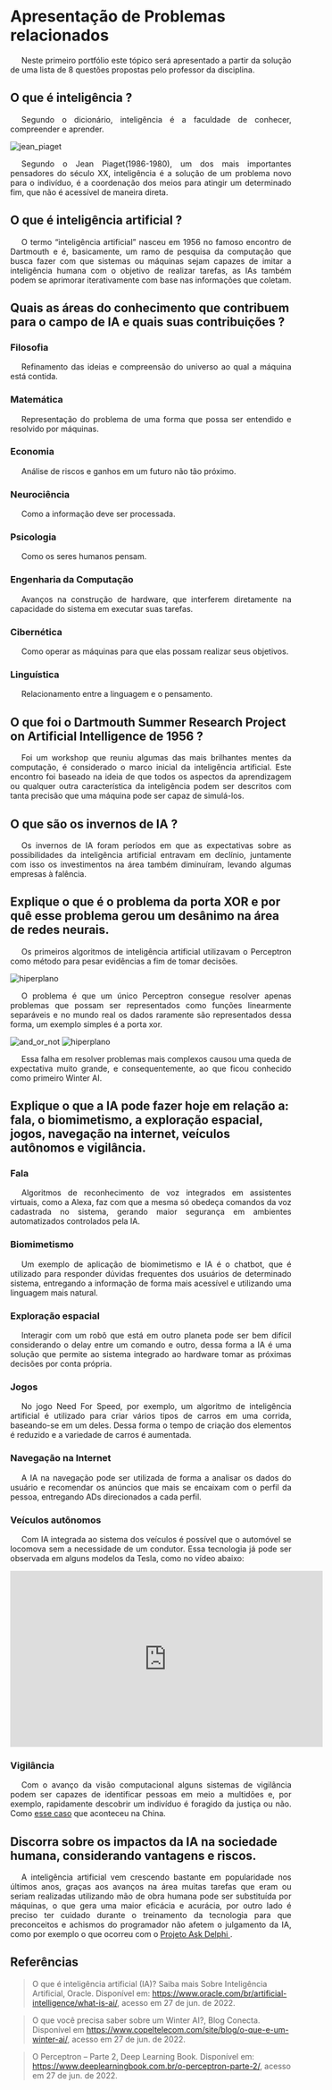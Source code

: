 # Apresentação de Problemas relacionados

<p style="text-indent: 20px; text-align: justify">
Neste primeiro portfólio este tópico será apresentado a partir da solução de uma lista de 8 questões propostas pelo professor da disciplina.
</p>

## O que é inteligência ?

<p style="text-indent: 20px; text-align: justify">
Segundo o dicionário, inteligência é a faculdade de conhecer, compreender e aprender.
</p>

![jean_piaget](../assets/portfolio_01/jean_piaget.jpg)

<p style="text-indent: 20px; text-align: justify">
Segundo o Jean Piaget(1986-1980), um dos mais importantes pensadores do século XX, inteligência é a solução de um problema novo para o indivíduo, é a coordenação dos meios para atingir um determinado fim, que não é acessível de maneira direta.
</p>

## O que é inteligência artificial ?

<p style="text-indent: 20px; text-align: justify">
O termo “inteligência artificial” nasceu em 1956 no famoso encontro de Dartmouth e é, basicamente, um ramo de pesquisa da computação que busca fazer com que sistemas ou máquinas sejam capazes de imitar a inteligência humana com o objetivo de realizar tarefas, as IAs também podem se aprimorar iterativamente com base nas informações que coletam.
</p>

## Quais as áreas do conhecimento que contribuem para o campo de IA e quais suas contribuições ?

### Filosofia

<p style="text-indent: 20px; text-align: justify">
Refinamento das ideias e compreensão do universo ao qual a máquina está contida.
</p>

### Matemática

<p style="text-indent: 20px; text-align: justify">
Representação do problema de uma forma que possa ser entendido e resolvido por máquinas.
</p>

### Economia

<p style="text-indent: 20px; text-align: justify">
Análise de riscos e ganhos em um futuro não tão próximo.
</p>

### Neurociência

<p style="text-indent: 20px; text-align: justify">
Como a informação deve ser processada.
</p>

### Psicologia

<p style="text-indent: 20px; text-align: justify">
Como os seres humanos pensam.
</p>

### Engenharia da Computação

<p style="text-indent: 20px; text-align: justify">
Avanços na construção de hardware, que interferem diretamente na capacidade do sistema em executar suas tarefas.
</p>

### Cibernética

<p style="text-indent: 20px; text-align: justify">
Como operar as máquinas para que elas possam realizar seus objetivos.
</p>

### Linguística

<p style="text-indent: 20px; text-align: justify">
Relacionamento entre a linguagem e o pensamento.
</p>

## O que foi o Dartmouth Summer Research Project on Artificial Intelligence de 1956 ?

<p style="text-indent: 20px; text-align: justify">
Foi um workshop que reuniu algumas das mais brilhantes mentes da computação, é considerado o marco inicial da inteligência artificial. Este encontro foi baseado na ideia de que todos os aspectos da aprendizagem ou qualquer outra característica da inteligência podem ser descritos com tanta precisão que uma máquina pode ser capaz de simulá-los.
</p>

## O que são os invernos de IA ?

<p style="text-indent: 20px; text-align: justify">
Os invernos de IA foram períodos em que as expectativas sobre as possibilidades da inteligência artificial entravam em declínio, juntamente com isso os investimentos na área também diminuíram, levando algumas empresas à falência.
</p>

## Explique o que é o problema da porta XOR e por quê esse problema gerou um desânimo na área de redes neurais.

<p style="text-indent: 20px; text-align: justify">
Os primeiros algoritmos de inteligência artificial utilizavam o Perceptron como método para pesar evidências a fim de tomar decisões.
</p>

![hiperplano](../assets/portfolio_01/hiperplano.png)

<p style="text-indent: 20px; text-align: justify">
O problema é que um único Perceptron consegue resolver apenas problemas que possam ser representados como funções linearmente separáveis e no mundo real os dados raramente são representados dessa forma, um exemplo simples é a porta xor.
</p>

![and_or_not](../assets/portfolio_01/and_or_not.png)
![hiperplano](../assets/portfolio_01/xor.png)

<p style="text-indent: 20px; text-align: justify">
Essa falha em resolver problemas mais complexos causou uma queda de expectativa muito grande, e consequentemente, ao que ficou conhecido como primeiro Winter AI. 
</p>

## Explique o que a IA pode fazer hoje em relação a: fala, o biomimetismo, a exploração espacial, jogos, navegação na internet, veículos autônomos e vigilância.

### Fala

<p style="text-indent: 20px; text-align: justify">
Algoritmos de reconhecimento de voz integrados em assistentes virtuais, como a Alexa, faz com que a mesma só obedeça comandos da voz cadastrada no sistema, gerando maior segurança em ambientes automatizados controlados pela IA.
</p>

### Biomimetismo

<p style="text-indent: 20px; text-align: justify">
Um exemplo de aplicação de biomimetismo e IA é o chatbot, que é utilizado para responder dúvidas frequentes dos usuários de determinado sistema, entregando a informação de forma mais acessível e utilizando uma linguagem mais natural.
</p>

### Exploração espacial

<p style="text-indent: 20px; text-align: justify">
Interagir com um robô que está em outro planeta pode ser bem difícil considerando o delay entre um comando e outro, dessa forma a IA é uma solução que permite ao sistema integrado ao hardware tomar as próximas decisões por conta própria.
</p>

### Jogos

<p style="text-indent: 20px; text-align: justify">
No jogo Need For Speed, por exemplo, um algoritmo de inteligência artificial é utilizado para criar vários tipos de carros em uma corrida, baseando-se em um deles. Dessa forma o  tempo de criação dos elementos é reduzido e a variedade de carros é aumentada.
</p>

### Navegação na Internet

<p style="text-indent: 20px; text-align: justify">
A IA na navegação pode ser utilizada de forma a analisar os dados do usuário e recomendar os anúncios que mais se encaixam com o perfil da pessoa, entregando ADs direcionados a cada perfil.
</p>

### Veículos autônomos

<p style="text-indent: 20px; text-align: justify">
Com IA integrada ao sistema dos veículos é possível que o automóvel se locomova sem a necessidade de um condutor. Essa tecnologia já pode ser observada em alguns modelos da Tesla, como no vídeo abaixo:
</p>

<iframe width="560" height="315" aling="center" src="https://www.youtube.com/embed/fmDdxzI69Uk" title="YouTube video player" frameborder="0" allow="accelerometer; autoplay; clipboard-write; encrypted-media; gyroscope; picture-in-picture" allowfullscreen></iframe>

### Vigilância

<p style="text-indent: 20px; text-align: justify">
Com o avanço da visão computacional alguns sistemas de vigilância podem ser capazes de identificar pessoas em meio a multidões e, por exemplo, rapidamente descobrir um indivíduo é foragido da justiça ou não. Como <a href="https://g1.globo.com/mundo/noticia/homem-e-reconhecido-e-preso-em-meio-a-publico-de-60-mil-em-show-na-china.ghtml" target="blank">esse caso</a> que aconteceu na China.
</p>

## Discorra sobre os impactos da IA na sociedade humana, considerando vantagens e riscos.

<p style="text-indent: 20px; text-align: justify">
A inteligência artificial vem crescendo bastante em popularidade nos últimos anos, graças aos avanços na área muitas tarefas que eram ou seriam realizadas utilizando mão de obra humana pode ser substituída por máquinas, o que gera uma maior eficácia e acurácia, por outro lado é preciso ter cuidado durante o treinamento da tecnologia para que preconceitos e achismos do programador não afetem o julgamento da IA, como por exemplo o que ocorreu com o <a href="https://canaltech.com.br/inteligencia-artificial/ia-projetada-para-dar-conselhos-eticos-se-mostra-um-bot-racista-e-preconceituoso-200007/" target="blank"> Projeto Ask Delphi </a>.
</p>

## Referências

> O que é inteligência artificial (IA)? Saiba mais Sobre Inteligência Artificial, Oracle. Disponível em: https://www.oracle.com/br/artificial-intelligence/what-is-ai/, acesso em 27 de jun. de 2022.

> O que você precisa saber sobre um Winter AI?, Blog Conecta. Disponível em https://www.copeltelecom.com/site/blog/o-que-e-um-winter-ai/, acesso em 27 de jun. de 2022.

> O Perceptron – Parte 2, Deep Learning Book. Disponível em: https://www.deeplearningbook.com.br/o-perceptron-parte-2/, acesso em 27 de jun. de 2022.
